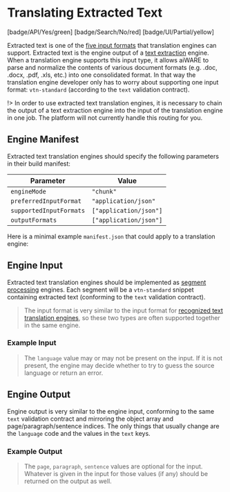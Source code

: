 # Translating Extracted Text

[badge/API/Yes/green]
[badge/Search/No/red]
[badge/UI/Partial/yellow]

Extracted text is one of the [five input formats](/developer/engines/cognitive/text/translation/?id=engine-input-options) that translation engines can support.
Extracted text is the engine output of a [text extraction](/developer/engines/cognitive/text/text-extraction/?id=engine-output) engine.
When a translation engine supports this input type, it allows aiWARE to parse and normalize the contents of various document formats (e.g. .doc, .docx, .pdf, .xls, etc.) into one consolidated format.
In that way the translation engine developer only has to worry about supporting one input format: `vtn-standard` (according to the `text` validation contract).

!> In order to use extracted text translation engines, it is necessary to chain the output of a text extraction engine into the input of the translation engine in one job.
The platform will not currently handle this routing for you.

## Engine Manifest

Extracted text translation engines should specify the following parameters in their build manifest:

| Parameter | Value |
| --------- | ----- |
| `engineMode` | `"chunk"` |
| `preferredInputFormat` | `"application/json"` |
| `supportedInputFormats` | `["application/json"]` |
| `outputFormats` | `["application/json"]` |

Here is a minimal example `manifest.json` that could apply to a translation engine:

[](manifest.example.json ':include :type=code json')

[](../../../../_snippets/engine-manifest-pointer.md ':include')

## Engine Input

Extracted text translation engines should be implemented as [segment processing](/developer/engines/processing-modes/segment-processing/) engines.
Each segment will be a `vtn-standard` snippet containing extracted text (conforming to the `text` validation contract).

> The input format is very similar to the input format for [recognized text translation engines](/developer/engines/cognitive/text/translation/recognized-text/?id=example-input),
so these two types are often supported together in the same engine.

### Example Input

[](vtn-standard-input.example.json ':include :type=code json')

> The `language` value may or may not be present on the input.
If it is not present, the engine may decide whether to try to guess the source language or return an error.

## Engine Output

Engine output is very similar to the engine input, conforming to the same `text` validation contract and mirroring the object array and page/paragraph/sentence indices.
The only things that usually change are the `language` code and the values in the `text` keys.

### Example Output

[](vtn-standard-output.example.json ':include :type=code json')

> The `page`, `paragraph`, `sentence` values are optional for the input.
Whatever is given in the input for those values (if any) should be returned on the output as well.
